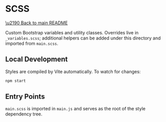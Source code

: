 # SCSS

[\u2190 Back to main README](../README.md)

Custom Bootstrap variables and utility classes. Overrides live in
`_variables.scss`; additional helpers can be added under this directory and
imported from `main.scss`.

## Local Development

Styles are compiled by Vite automatically. To watch for changes:

```sh
npm start
```

## Entry Points

`main.scss` is imported in `main.js` and serves as the root of the style
dependency tree.
